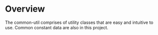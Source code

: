 # Overview
The common-util comprises of utility classes that are easy and intuitive to use. Common constant data are also in this project.